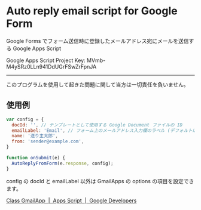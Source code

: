 # Auto reply email script for Google Form
Google Forms でフォーム送信時に登録したメールアドレス宛にメールを送信する Google Apps Script

Google Apps Script Project Key: MVmb-M4ySRz0LLn941DdUGrFSwZrFpnJA

---
このプログラムを使用して起きた問題に関して当方は一切責任を負いません。
## 使用例
```javascript
var config = {
  docId: '', // テンプレートとして使用する Google Document ファイルの ID
  emailLabel: 'Email', // フォーム上のメールアドレス入力欄のラベル (デフォルトは 'メールアドレス')
  name: '送り主太郎',
  from: 'sender@example.com',
}

function onSubmit(e) {
  AutoReplyFromForm(e.response, config);
}
```
config の docId と emailLabel 以外は GmailApps の options の項目を設定できます。

[Class GmailApp  |  Apps Script  |  Google Developers](https://developers.google.com/apps-script/reference/gmail/gmail-app#sendemailrecipient-subject-body-options)
